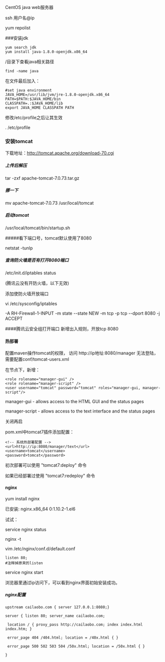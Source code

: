 CentOS java web服务器

ssh 用户名@ip

yum repolist

###安装jdk
```
yum search jdk
yum install java-1.8.0-openjdk.x86_64
```
/目录下查看java相关路径

`find -name java`

在文件最后加入：
```
#set java environment
JAVA_HOME=/usr/lib/jvm/jre-1.8.0-openjdk.x86_64
PATH=$PATH:$JAVA_HOME/bin
CLASSPATH=.:$JAVA_HOME/lib
export JAVA_HOME CLASSPATH PATH
```
修改/etc/profile之后让其生效

. /etc/profile

### 安装tomcat
下载地址：http://tomcat.apache.org/download-70.cgi

##### 上传后解压

tar -zxf apache-tomcat-7.0.73.tar.gz

##### 挪一下

mv apache-tomcat-7.0.73 /usr/local/tomcat

##### 启动tomcat

/usr/local/tomcat/bin/startup.sh 

#####看下端口号，tomcat默认使用了8080 

netstat -tunlp

##### 查询防火墙是否有打开8080端口

/etc/init.d/iptables status

(腾讯云没有开防火墙，以下无效)

添加使防火墙开放端口

vi /etc/sysconfig/iptables

-A RH-Firewall-1-INPUT -m state --state NEW -m tcp -p tcp --dport 8080 -j ACCEPT

####腾讯云安全组打开端口
新增出入规则，开放tcp 8080

#### 热部署

配置maven操作tomcat的权限，
访问 http://ip地址:8080/manager 无法登陆，
需要配置conf/tomcat-users.xml 

在<tomcat-users>节点下，新增：
```
<role rolename="manager-gui" />
<role rolename="manager-script" />
<user username="tomcat" password="tomcat" roles="manager-gui, manager-script"/>
```
manager-gui - allows access to the HTML GUI and the status pages

manager-script - allows access to the text interface and the status pages

关闭再启

pom.xml中tomcat7插件添加配置：
```
<!-- 系统热部署配置 -->
<url>http://ip:8080/manager/text</url>
<username>tomcat</username>
<password>tomcat</password>
```

初次部署可以使用 "tomcat7:deploy" 命令

如果已经部署过使用 "tomcat7:redeploy" 命令


#### nginx

yum install nginx

已安装:
 nginx.x86_64 0:1.10.2-1.el6

试试：

service nginx status

nginx -t

vim /etc/nginx/conf.d/default.conf
```
listen 80;
#注释掉原来的listen
```
service nginx start

浏览器里通过ip访问下，可以看到nginx界面初始安装成功。

##### nginx配置

```
upstream cailaobo.com { server 127.0.0.1:8080;}

server { listen 80; server_name cailaobo.com;

 location / { proxy_pass http://cailaobo.com; index index.html index.htm; }

 error_page 404 /404.html; location = /40x.html { }

 error_page 500 502 503 504 /50x.html; location = /50x.html { }

}
```




